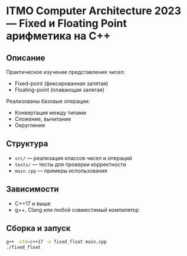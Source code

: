# ITMO Computer Architecture 2023 — Fixed и Floating Point арифметика на C++

## Описание
Практическое изучение представления чисел:
- Fixed-point (фиксированная запятая)
- Floating-point (плавающая запятая)

Реализованы базовые операции:
- Конвертация между типами
- Сложение, вычитание
- Округление

## Структура
- `src/` — реализация классов чисел и операций
- `tests/` — тесты для проверки корректности
- `main.cpp` — примеры использования

## Зависимости
- C++17 и выше
- g++, Clang или любой совместимый компилятор

## Сборка и запуск
```bash
g++ -std=c++17 -o fixed_float main.cpp
./fixed_float
